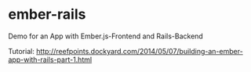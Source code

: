 ember-rails
===========

Demo for an App with Ember.js-Frontend and Rails-Backend

Tutorial:
http://reefpoints.dockyard.com/2014/05/07/building-an-ember-app-with-rails-part-1.html


